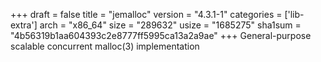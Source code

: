 +++
draft = false
title = "jemalloc"
version = "4.3.1-1"
categories = ['lib-extra']
arch = "x86_64"
size = "289632"
usize = "1685275"
sha1sum = "4b56319b1aa604393c2e8777ff5995ca13a2a9ae"
+++
General-purpose scalable concurrent malloc(3) implementation
